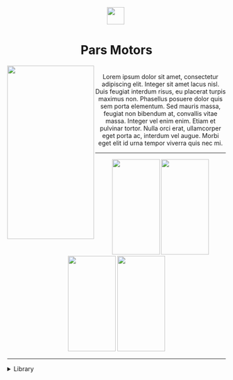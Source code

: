 <div align="center">
<img width="40" height="40" src="https://user-images.githubusercontent.com/85956297/218705652-735e8450-d1df-4e42-83dc-57075f7c4ac9.jpg">&nbsp

#  Pars Motors

</div>

<div>
  <img max-width="200" width="200" height="400" max-height="400"  align="left" src="https://user-images.githubusercontent.com/85956297/218676779-080624d5-d508-4774-914a-3e5cb1a0f314.gif">&nbsp

  <div align="center">
    Lorem ipsum dolor sit amet, consectetur adipiscing elit. Integer sit amet lacus nisl.
    Duis feugiat interdum risus, eu placerat turpis maximus non. Phasellus posuere dolor quis sem porta elementum. Sed mauris massa,
    feugiat non bibendum at, convallis vitae massa. Integer vel enim enim. Etiam et pulvinar tortor. Nulla orci erat, ullamcorper eget porta ac, 
    interdum vel augue. Morbi eget elit id urna tempor viverra quis nec mi.
  </div>
</div>

---

<div align="center" display="none">
  <img width="110" height="220" src="https://user-images.githubusercontent.com/85956297/218704916-2ab29027-cd67-48aa-b893-69d664e19704.png">
  <img width="110" height="220" src="https://user-images.githubusercontent.com/85956297/218704949-c1276ff4-d125-4b24-bfb1-115826e4c9bb.png">
  <img width="110" height="220" src="https://user-images.githubusercontent.com/85956297/218704850-3d8822b0-c67f-4d0d-aa75-dc51f6398a11.png">
  <img width="110" height="220" src="https://user-images.githubusercontent.com/85956297/218704886-24cbdbb7-9cf2-4a9d-8a1d-474315e0c520.png">
</div>

---
<details>
<summary>Library</summary>

- react-native-html-to-pdf

- react-native-vector-icons

- react-native-file-viewe

- formik

</details>
